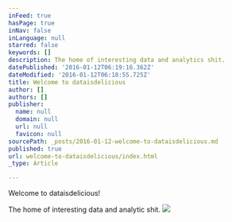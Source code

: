 ```yaml
---
inFeed: true
hasPage: true
inNav: false
inLanguage: null
starred: false
keywords: []
description: The home of interesting data and analytics shit.
datePublished: '2016-01-12T06:19:16.362Z'
dateModified: '2016-01-12T06:18:55.725Z'
title: Welcome to dataisdelicious
author: []
authors: []
publisher:
  name: null
  domain: null
  url: null
  favicon: null
sourcePath: _posts/2016-01-12-welcome-to-dataisdelicious.md
published: true
url: welcome-to-dataisdelicious/index.html
_type: Article

---
```

Welcome to dataisdelicious!

The home of interesting data and analytic shit.
![](https://the-grid-user-content.s3-us-west-2.amazonaws.com/9e7f8d54-be9c-45e8-aca2-700fda9e4d4c.png)